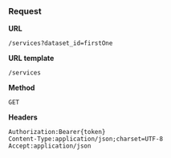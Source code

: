 ### Request

**URL**

`/services?dataset_id=firstOne`

**URL template**

`/services`

**Method**

`GET`

**Headers**

`Authorization:Bearer{token}`  
`Content-Type:application/json;charset=UTF-8`  
`Accept:application/json`  
